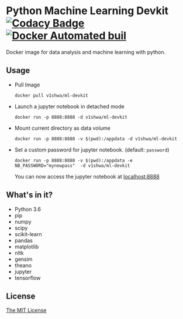 # Python Machine Learning Devkit   [![Codacy Badge](https://api.codacy.com/project/badge/Grade/5694da45e0a54b09ba71031570b00e0a)](https://www.codacy.com/app/v1shwa/ml-devkit?utm_source=github.com&amp;utm_medium=referral&amp;utm_content=v1shwa/ml-devkit&amp;utm_campaign=Badge_Grade)    [![Docker Automated buil](https://img.shields.io/docker/automated/v1shwa/ml-devkit.svg)](https://hub.docker.com/r/v1shwa/ml-devkit)
Docker image for data analysis and machine learning with python.

## Usage
  - Pull Image
   
        docker pull v1shwa/ml-devkit    
  - Launch a jupyter notebook in detached mode
  
        docker run -p 8888:8888 -d v1shwa/ml-devkit
  - Mount current directory as data volume
        
        docker run -p 8888:8888 -v $(pwd):/appdata -d v1shwa/ml-devkit
  - Set a custom password for jupyter notebook. (default: `password`)
        
        docker run -p 8888:8888 -v $(pwd):/appdata -e NB_PASSWORD="mynewpass"  -d v1shwa/ml-devkit
    
    You can now access the jupyter notebook at [localhost:8888](http://localhost:8888/)

## What's in it?
 - Python 3.6
 - pip
 - numpy
 - scipy
 - scikit-learn
 - pandas
 - matplotlib
 - nltk
 - gensim
 - theano
 - jupyter
 - tensorflow

## License
[The MIT License](https://github.com/v1shwa/ml-devkit/blob/master/LICENSE)
